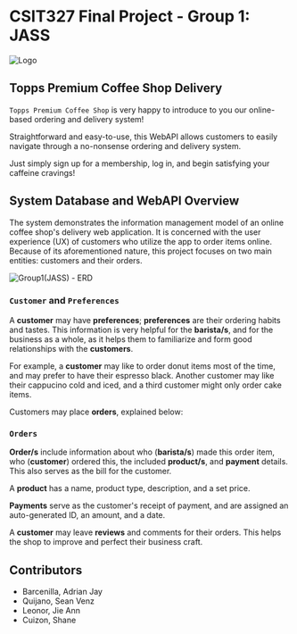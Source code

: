 # **CSIT327 Final Project - Group 1: JASS**

![Logo](https://user-images.githubusercontent.com/111829440/194299519-046dd6e0-1c7d-439e-a12b-a886b8a347ed.png)

## Topps Premium Coffee Shop Delivery
`Topps Premium Coffee Shop` is very happy to introduce to you our online-based ordering and delivery system!

Straightforward and easy-to-use, this WebAPI allows customers to easily navigate through a no-nonsense ordering and delivery system.

Just simply sign up for a membership, log in, and begin satisfying your caffeine cravings!

## System Database and WebAPI Overview

The system demonstrates the information management model of an online coffee shop's delivery web application. 
It is concerned with the user experience (UX) of customers who utilize the app to order items online.
Because of its aforementioned nature, this project focuses on two main entities: customers and their orders.

![Group1(JASS) - ERD](https://user-images.githubusercontent.com/111829440/196185405-876a9a09-9a49-41d2-80f0-f54ab0a1ed84.png)

### `Customer` and `Preferences`
A **customer** may have **preferences**; **preferences** are their ordering habits and tastes. 
This information is very helpful for the **barista/s**, and for the business as a whole, as it helps them to familiarize and form good relationships with the **customers**.

For example, a **customer** may like to order donut items most of the time, and may prefer to have their espresso black. 
Another customer may like their cappucino cold and iced, and a third customer might only order cake items.

Customers may place **orders**, explained below:

### `Orders`
**Order/s** include information about who (**barista/s**) made this order item, who (**customer**) ordered this, the included **product/s**, and **payment** details. This also serves as the bill for the customer.

A **product** has a name, product type, description, and a set price.

**Payments** serve as the customer's receipt of payment, and are assigned an auto-generated ID, an amount, and a date.

A **customer** may leave **reviews** and comments for their orders. This helps the shop to improve and perfect their business craft.

## Contributors
- Barcenilla, Adrian Jay
- Quijano, Sean Venz
- Leonor, Jie Ann
- Cuizon, Shane
